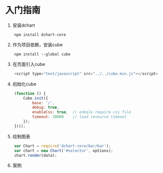 # 入门指南

1. 安装dchart
```
    npm install dchart-core
```

2. 作为项目依赖，安装cube
```
    npm install --global cube
```

3. 在页面引入cube
```javascript
    <script type="text/javascript" src="../../cube.min.js"></script>
```

4. 初始化cube
```javascript
    (function () {
        Cube.init({
            base: '/',
            debug: true,
            enableCss: true,  // enbale require css file
            timeout: 20000    // load resource timeout
        });
    })();
```

5. 绘制图表
```javascript
    var Chart = require('dchart-core/bar/bar');
    var chart = new Chart('#selector', options);
    chart.render(data);
```

6. 案例




